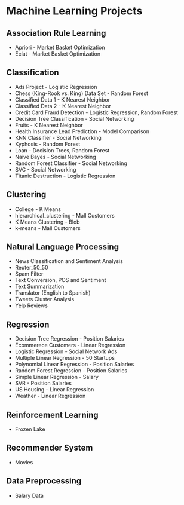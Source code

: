 # Machine Learning Projects

## Association Rule Learning

-   Apriori - Market Basket Optimization
-   Eclat - Market Basket Optimization

## Classification

-   Ads Project - Logistic Regression
-   Chess (King-Rook vs. King) Data Set - Random Forest
-   Classified Data 1 - K Nearest Neighbor
-   Classified Data 2 - K Nearest Neighbor
-   Credit Card Fraud Detection - Logistic Regression, Random Forest
-   Decision Tree Classification - Social Networking
-   Fruits - K Nearest Neighbor
-   Health Insurance Lead Prediction - Model Comparison
-   KNN Classifier - Social Networking
-   Kyphosis - Random Forest
-   Loan - Decision Trees, Random Forest
-   Naive Bayes - Social Networking
-   Random Forest Classifier - Social Networking
-   SVC - Social Networking
-   Titanic Destruction - Logistic Regression

## Clustering

-   College - K Means
-   hierarchical_clustering - Mall Customers
-   K Means Clustering - Blob
-   k-means - Mall Customers

## Natural Language Processing

-   News Classification and Sentiment Analysis
-   Reuter_50_50
-   Spam Filter
-   Text Conversion, POS and Sentiment
-   Text Summarization
-   Translator (English to Spanish)
-   Tweets Cluster Analysis
-   Yelp Reviews

## Regression

-   Decision Tree Regression - Position Salaries
-   Ecommerece Customers - Linear Regression
-   Logistic Regression - Social Network Ads
-   Multiple Linear Regression - 50 Startups
-   Polynomial Linear Regression - Position Salaries
-   Random Forest Regression - Position Salaries
-   Simple Linear Regression - Salary
-   SVR - Position Salaries
-   US Housing - Linear Regression
-   Weather - Linear Regression

## Reinforcement Learning

-   Frozen Lake

## Recommender System

-   Movies

## Data Preprocessing

-   Salary Data

